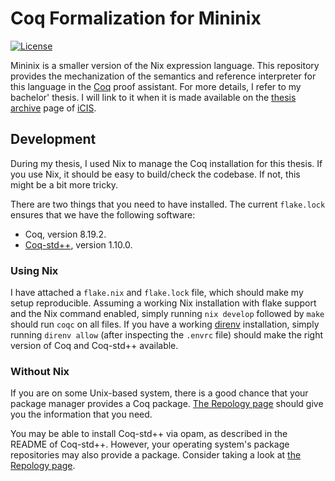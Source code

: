 Coq Formalization for Mininix
=============================

[![License](https://img.shields.io/badge/License-BSD_3--Clause-blue.svg)](https://opensource.org/licenses/BSD-3-Clause)

Mininix is a smaller version of the Nix expression language. This repository
provides the mechanization of the semantics and reference interpreter for this
language in the [Coq](https://coq.inria.fr/) proof assistant. For more details,
I refer to my bachelor' thesis. I will link to it when it is made available on
the [thesis archive](https://www.cs.ru.nl/bachelors-theses/) page of
[iCIS](https://www.ru.nl/en/institute-for-computing-and-information-sciences).

## Development

During my thesis, I used Nix to manage the Coq installation for this thesis.
If you use Nix, it should be easy to build/check the codebase. If not, this
might be a bit more tricky.

There are two things that you need to have installed. The current `flake.lock`
ensures that we have the following software:

- Coq, version 8.19.2.
- [Coq-std++](https://gitlab.mpi-sws.org/iris/stdpp), version 1.10.0.

### Using Nix

I have attached a `flake.nix` and `flake.lock` file, which should make my setup
reproducible. Assuming a working Nix installation with flake support and the
Nix command enabled, simply running `nix develop` followed by `make` should run
`coqc` on all files. If you have a working [direnv](https://direnv.net/)
installation, simply running `direnv allow` (after inspecting the `.envrc`
file) should make the right version of Coq and Coq-std++ available.

### Without Nix

If you are on some Unix-based system, there is a good chance that your package
manager provides a Coq package. [The Repology
page](https://repology.org/project/coq/versions) should give you the
information that you need.

You may be able to install Coq-std++ via opam, as described in the README of
Coq-std++. However, your operating system's package repositories may also
provide a package. Consider taking a look at [the Repology
page](https://repology.org/project/coq-stdpp/versions).

